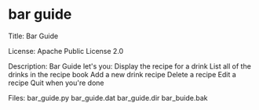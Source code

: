bar guide
=====
Title: Bar Guide

License: Apache Public License 2.0

Description:
Bar Guide let's you:
     Display the recipe for a drink
     List all of the drinks in the recipe book
     Add a new drink recipe
     Delete a recipe
     Edit a recipe
     Quit when you're done

Files:
     bar_guide.py
     bar_guide.dat
     bar_guide.dir
     bar_buide.bak
